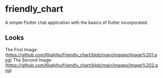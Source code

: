 # friendly_chart
 A simple Flutter chat application with the basics of flutter incorporated.
 
 ## Looks
 
The First Image: (https://github.com/Kkahihu/friendly_chart/blob/main/images/Image%201.png)
The Second Image: (https://github.com/Kkahihu/friendly_chart/blob/main/images/Image%202.png)